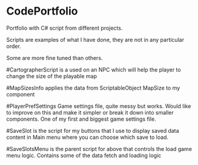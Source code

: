 # CodePortfolio
Portfolio with C# script from different projects.

Scripts are examples of what I have done, they are not in any particular order. 

Some are more fine tuned than others.


#CartographerScript is a used on an NPC which will help the player to change the size of the playable map

#MapSizesInfo applies the data from ScriptableObject MapSize to my component

#PlayerPrefSettings Game settings file, quite messy but works. Would like to improve on this and make it simpler or break it down into smaller components. One of my first and biggest game settings file.

#SaveSlot is the script for my buttons that I use to display saved data content in Main menu where you can choose which save to load.

#SaveSlotsMenu is the parent script for above that controls the load game menu logic. Contains some of the data fetch and loading logic
